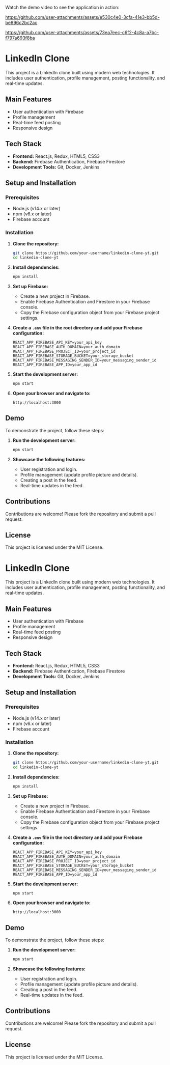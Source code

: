Watch the demo video to see the application in action:

https://github.com/user-attachments/assets/e530c4e0-3cfa-41e3-bb5d-be896c2bc2ac

https://github.com/user-attachments/assets/73ea7eec-c6f2-4c8a-a7bc-f797a693f8ba




# LinkedIn Clone

This project is a LinkedIn clone built using modern web technologies. It includes user authentication, profile management, posting functionality, and real-time updates.

## Main Features
- User authentication with Firebase
- Profile management
- Real-time feed posting
- Responsive design

## Tech Stack
- **Frontend:** React.js, Redux, HTML5, CSS3
- **Backend:** Firebase Authentication, Firebase Firestore
- **Development Tools:** Git, Docker, Jenkins

## Setup and Installation

### Prerequisites
- Node.js (v14.x or later)
- npm (v6.x or later)
- Firebase account

### Installation

1. **Clone the repository:**
    ```bash
    git clone https://github.com/your-username/linkedin-clone-yt.git
    cd linkedin-clone-yt
    ```

2. **Install dependencies:**
    ```bash
    npm install
    ```

3. **Set up Firebase:**
    - Create a new project in Firebase.
    - Enable Firebase Authentication and Firestore in your Firebase console.
    - Copy the Firebase configuration object from your Firebase project settings.

4. **Create a `.env` file in the root directory and add your Firebase configuration:**
    ```env
    REACT_APP_FIREBASE_API_KEY=your_api_key
    REACT_APP_FIREBASE_AUTH_DOMAIN=your_auth_domain
    REACT_APP_FIREBASE_PROJECT_ID=your_project_id
    REACT_APP_FIREBASE_STORAGE_BUCKET=your_storage_bucket
    REACT_APP_FIREBASE_MESSAGING_SENDER_ID=your_messaging_sender_id
    REACT_APP_FIREBASE_APP_ID=your_app_id
    ```

5. **Start the development server:**
    ```bash
    npm start
    ```

6. **Open your browser and navigate to:**
    ```
    http://localhost:3000
    ```

## Demo

To demonstrate the project, follow these steps:

1. **Run the development server:**
    ```bash
    npm start
    ```

2. **Showcase the following features:**
    - User registration and login.
    - Profile management (update profile picture and details).
    - Creating a post in the feed.
    - Real-time updates in the feed.

## Contributions

Contributions are welcome! Please fork the repository and submit a pull request.

## License

This project is licensed under the MIT License.
# LinkedIn Clone

This project is a LinkedIn clone built using modern web technologies. It includes user authentication, profile management, posting functionality, and real-time updates.

## Main Features
- User authentication with Firebase
- Profile management
- Real-time feed posting
- Responsive design

## Tech Stack
- **Frontend:** React.js, Redux, HTML5, CSS3
- **Backend:** Firebase Authentication, Firebase Firestore
- **Development Tools:** Git, Docker, Jenkins

## Setup and Installation

### Prerequisites
- Node.js (v14.x or later)
- npm (v6.x or later)
- Firebase account

### Installation

1. **Clone the repository:**
    ```bash
    git clone https://github.com/your-username/linkedin-clone-yt.git
    cd linkedin-clone-yt
    ```

2. **Install dependencies:**
    ```bash
    npm install
    ```

3. **Set up Firebase:**
    - Create a new project in Firebase.
    - Enable Firebase Authentication and Firestore in your Firebase console.
    - Copy the Firebase configuration object from your Firebase project settings.

4. **Create a `.env` file in the root directory and add your Firebase configuration:**
    ```env
    REACT_APP_FIREBASE_API_KEY=your_api_key
    REACT_APP_FIREBASE_AUTH_DOMAIN=your_auth_domain
    REACT_APP_FIREBASE_PROJECT_ID=your_project_id
    REACT_APP_FIREBASE_STORAGE_BUCKET=your_storage_bucket
    REACT_APP_FIREBASE_MESSAGING_SENDER_ID=your_messaging_sender_id
    REACT_APP_FIREBASE_APP_ID=your_app_id
    ```

5. **Start the development server:**
    ```bash
    npm start
    ```

6. **Open your browser and navigate to:**
    ```
    http://localhost:3000
    ```

## Demo

To demonstrate the project, follow these steps:

1. **Run the development server:**
    ```bash
    npm start
    ```

2. **Showcase the following features:**
    - User registration and login.
    - Profile management (update profile picture and details).
    - Creating a post in the feed.
    - Real-time updates in the feed.

## Contributions

Contributions are welcome! Please fork the repository and submit a pull request.

## License

This project is licensed under the MIT License.
